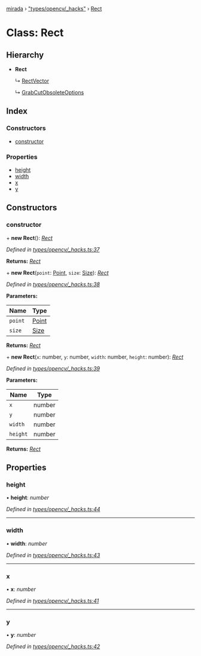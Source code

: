 [mirada](../README.md) › ["types/opencv/_hacks"](../modules/_types_opencv__hacks_.md) › [Rect](_types_opencv__hacks_.rect.md)

# Class: Rect


## Hierarchy

* **Rect**

  ↳ [RectVector](_types_opencv__hacks_.rectvector.md)

  ↳ [GrabCutObsoleteOptions](../interfaces/_util_grabcut_.grabcutobsoleteoptions.md)

## Index

### Constructors

* [constructor](_types_opencv__hacks_.rect.md#constructor)

### Properties

* [height](_types_opencv__hacks_.rect.md#height)
* [width](_types_opencv__hacks_.rect.md#width)
* [x](_types_opencv__hacks_.rect.md#x)
* [y](_types_opencv__hacks_.rect.md#y)

## Constructors

###  constructor

\+ **new Rect**(): *[Rect](_types_opencv__hacks_.rect.md)*

*Defined in [types/opencv/_hacks.ts:37](https://github.com/cancerberoSgx/mirada/blob/e7b5ae6/mirada/src/types/opencv/_hacks.ts#L37)*

**Returns:** *[Rect](_types_opencv__hacks_.rect.md)*

\+ **new Rect**(`point`: [Point](_types_opencv__hacks_.point.md), `size`: [Size](_types_opencv__hacks_.size.md)): *[Rect](_types_opencv__hacks_.rect.md)*

*Defined in [types/opencv/_hacks.ts:38](https://github.com/cancerberoSgx/mirada/blob/e7b5ae6/mirada/src/types/opencv/_hacks.ts#L38)*

**Parameters:**

Name | Type |
------ | ------ |
`point` | [Point](_types_opencv__hacks_.point.md) |
`size` | [Size](_types_opencv__hacks_.size.md) |

**Returns:** *[Rect](_types_opencv__hacks_.rect.md)*

\+ **new Rect**(`x`: number, `y`: number, `width`: number, `height`: number): *[Rect](_types_opencv__hacks_.rect.md)*

*Defined in [types/opencv/_hacks.ts:39](https://github.com/cancerberoSgx/mirada/blob/e7b5ae6/mirada/src/types/opencv/_hacks.ts#L39)*

**Parameters:**

Name | Type |
------ | ------ |
`x` | number |
`y` | number |
`width` | number |
`height` | number |

**Returns:** *[Rect](_types_opencv__hacks_.rect.md)*

## Properties

###  height

• **height**: *number*

*Defined in [types/opencv/_hacks.ts:44](https://github.com/cancerberoSgx/mirada/blob/e7b5ae6/mirada/src/types/opencv/_hacks.ts#L44)*

___

###  width

• **width**: *number*

*Defined in [types/opencv/_hacks.ts:43](https://github.com/cancerberoSgx/mirada/blob/e7b5ae6/mirada/src/types/opencv/_hacks.ts#L43)*

___

###  x

• **x**: *number*

*Defined in [types/opencv/_hacks.ts:41](https://github.com/cancerberoSgx/mirada/blob/e7b5ae6/mirada/src/types/opencv/_hacks.ts#L41)*

___

###  y

• **y**: *number*

*Defined in [types/opencv/_hacks.ts:42](https://github.com/cancerberoSgx/mirada/blob/e7b5ae6/mirada/src/types/opencv/_hacks.ts#L42)*